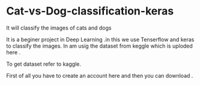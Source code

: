 # Cat-vs-Dog-classification-keras
It will classify the images of cats and dogs

It is a beginer project in Deep Learning .in this we use Tenserflow and keras
 to classify the images.
      In am usig the dataset from keggle which is uploded here .
      
To get dataset refer to kaggle.

First of all you have to create an account here and then you can download
.
